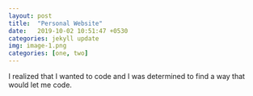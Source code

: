 ```yaml
---
layout: post
title:  "Personal Website"
date:   2019-10-02 10:51:47 +0530
categories: jekyll update
img: image-1.png
categories: [one, two]
---
```


I realized that I wanted to code and I was determined to find a way that would let me code.
